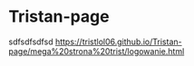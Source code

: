 # Tristan-page
sdfsdfsdfsd
https://tristlol06.github.io/Tristan-page/mega%20strona%20trist/logowanie.html
